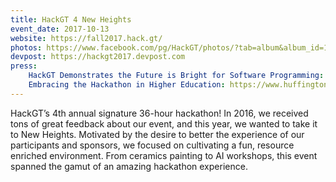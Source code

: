```yaml
---
title: HackGT 4 New Heights
event_date: 2017-10-13
website: https://fall2017.hack.gt/
photos: https://www.facebook.com/pg/HackGT/photos/?tab=album&album_id=1168723576560820
devpost: https://hackgt2017.devpost.com
press:
    HackGT Demonstrates the Future is Bright for Software Programming: https://www.huffingtonpost.com/entry/hackgt-demonstrates-the-future-is-bright-for-software_us_5a01c353e4b085d72ae06d1e
    Embracing the Hackathon in Higher Education: https://www.huffingtonpost.com/entry/embracing-the-hackathon-in-higher-education_us_59ed4a72e4b02c6e3c609c46
---
```


HackGT’s 4th annual signature 36-hour hackathon! In 2016, we received tons of great feedback about our event, and this year, we wanted to take it to New Heights. Motivated by the desire to better the experience of our participants and sponsors, we focused on cultivating a fun, resource enriched environment. From ceramics painting to AI workshops, this event spanned the gamut of an amazing hackathon experience. 